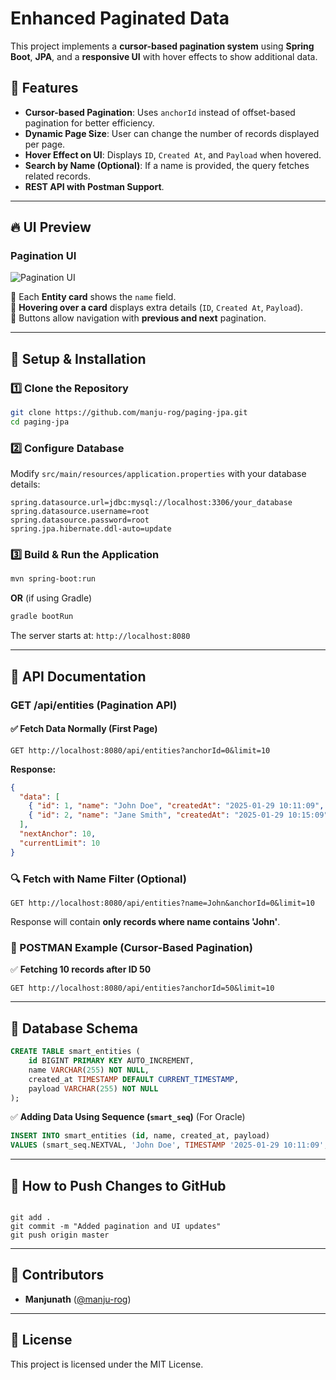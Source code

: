 # Enhanced Paginated Data

This project implements a **cursor-based pagination system** using **Spring Boot**, **JPA**, and a **responsive UI** with hover effects to show additional data.

## 📌 Features
- **Cursor-based Pagination**: Uses `anchorId` instead of offset-based pagination for better efficiency.
- **Dynamic Page Size**: User can change the number of records displayed per page.
- **Hover Effect on UI**: Displays `ID`, `Created At`, and `Payload` when hovered.
- **Search by Name (Optional)**: If a name is provided, the query fetches related records.
- **REST API with Postman Support**.

---
## 🔥 UI Preview

### **Pagination UI**
![Pagination UI](https://github.com/manju-rog/paging-jpa/assets/496090df-1ba2-4249-82f1-fce5af87b45d)


🔹 Each **Entity card** shows the `name` field.  
🔹 **Hovering over a card** displays extra details (`ID`, `Created At`, `Payload`).  
🔹 Buttons allow navigation with **previous and next** pagination.

---
## 🚀 Setup & Installation

### **1️⃣ Clone the Repository**
```bash
git clone https://github.com/manju-rog/paging-jpa.git
cd paging-jpa
```

### **2️⃣ Configure Database**
Modify `src/main/resources/application.properties` with your database details:
```properties
spring.datasource.url=jdbc:mysql://localhost:3306/your_database
spring.datasource.username=root
spring.datasource.password=root
spring.jpa.hibernate.ddl-auto=update
```

### **3️⃣ Build & Run the Application**
```bash
mvn spring-boot:run
```
**OR** (if using Gradle)
```bash
gradle bootRun
```

The server starts at: `http://localhost:8080`

---
## 📌 API Documentation
### **GET /api/entities (Pagination API)**
#### ✅ Fetch Data Normally (First Page)
```http
GET http://localhost:8080/api/entities?anchorId=0&limit=10
```
**Response:**
```json
{
  "data": [
    { "id": 1, "name": "John Doe", "createdAt": "2025-01-29 10:11:09", "payload": "Sample payload 1" },
    { "id": 2, "name": "Jane Smith", "createdAt": "2025-01-29 10:15:09", "payload": "Sample payload 2" }
  ],
  "nextAnchor": 10,
  "currentLimit": 10
}
```

### **🔍 Fetch with Name Filter (Optional)**
```http
GET http://localhost:8080/api/entities?name=John&anchorId=0&limit=10
```
Response will contain **only records where name contains 'John'**.

### **📌 POSTMAN Example (Cursor-Based Pagination)**
✅ **Fetching 10 records after ID 50**
```http
GET http://localhost:8080/api/entities?anchorId=50&limit=10
```

---
## 📌 Database Schema
```sql
CREATE TABLE smart_entities (
    id BIGINT PRIMARY KEY AUTO_INCREMENT,
    name VARCHAR(255) NOT NULL,
    created_at TIMESTAMP DEFAULT CURRENT_TIMESTAMP,
    payload VARCHAR(255) NOT NULL
);
```
✅ **Adding Data Using Sequence (`smart_seq`)** (For Oracle)
```sql
INSERT INTO smart_entities (id, name, created_at, payload)
VALUES (smart_seq.NEXTVAL, 'John Doe', TIMESTAMP '2025-01-29 10:11:09', 'Sample payload 1');
```

---
## 📌 How to Push Changes to GitHub
```bash![image](https://github.com/user-attachments/assets/d4ab0588-fdf5-4bb1-a85a-28ccbd3e1ae4)

git add .
git commit -m "Added pagination and UI updates"
git push origin master
```

---
## 🚀 Contributors
- **Manjunath** ([@manju-rog](https://github.com/manju-rog))

---
## 📌 License
This project is licensed under the MIT License.

